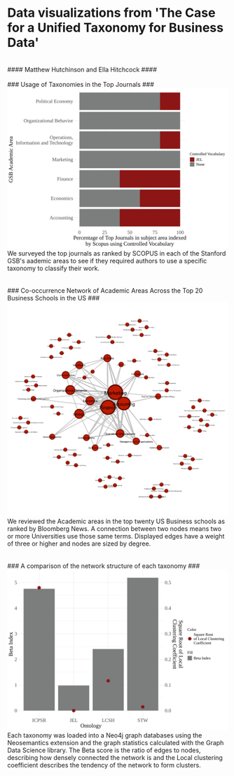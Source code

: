 # Data visualizations from 'The Case for a Unified Taxonomy for Business Data'
<br />
#### Matthew Hutchinson and Ella Hitchcock ####
<br />
<br />
### Usage of Taxonomies in the Top Journals ###
<img src="./stacked_bar_6_13_24.svg">
<br />
We surveyed the top journals as ranked by SCOPUS in each of the Stanford GSB's aademic areas to see if they required authors to use a specific taxonomy
to classify their work.  
<br />
<br />
<br />
### Co-occurrence Network of Academic Areas Across the Top 20 Business Schools in the US ###
<img src="./co_occureence_plot_06_11_24.png">
<br />
We reviewed the Academic areas in the top twenty US Business schools as ranked by Bloomberg News. A connection between two nodes means two or more Universities use those same terms. Displayed edges have a weight of three or higher and nodes are sized by degree.  
<br />
<br />
<br />
### A comparison of the network structure of each taxonomy ###
<img src="./bar_plot_6_13_24_2.svg">
<br />
Each taxonomy was loaded into a Neo4j graph databases using the Neosemantics extension and the graph statistics calculated with the Graph Data Science library. 
The Beta score is the ratio of edges to nodes, describing how densely connected the network is and the Local clustering coefficient describes the tendency of the network to form clusters.